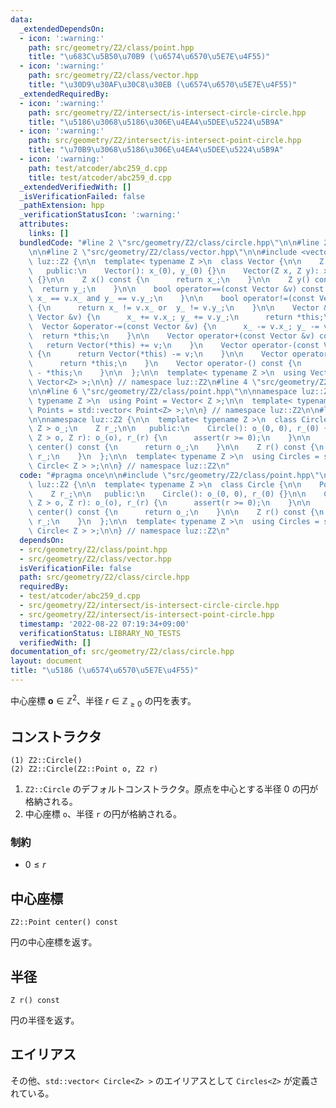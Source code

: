 ```yaml
---
data:
  _extendedDependsOn:
  - icon: ':warning:'
    path: src/geometry/Z2/class/point.hpp
    title: "\u683C\u5B50\u70B9 (\u6574\u6570\u5E7E\u4F55)"
  - icon: ':warning:'
    path: src/geometry/Z2/class/vector.hpp
    title: "\u30D9\u30AF\u30C8\u30EB (\u6574\u6570\u5E7E\u4F55)"
  _extendedRequiredBy:
  - icon: ':warning:'
    path: src/geometry/Z2/intersect/is-intersect-circle-circle.hpp
    title: "\u5186\u3068\u5186\u306E\u4EA4\u5DEE\u5224\u5B9A"
  - icon: ':warning:'
    path: src/geometry/Z2/intersect/is-intersect-point-circle.hpp
    title: "\u70B9\u3068\u5186\u306E\u4EA4\u5DEE\u5224\u5B9A"
  - icon: ':warning:'
    path: test/atcoder/abc259_d.cpp
    title: test/atcoder/abc259_d.cpp
  _extendedVerifiedWith: []
  _isVerificationFailed: false
  _pathExtension: hpp
  _verificationStatusIcon: ':warning:'
  attributes:
    links: []
  bundledCode: "#line 2 \"src/geometry/Z2/class/circle.hpp\"\n\n#line 2 \"src/geometry/Z2/class/point.hpp\"\
    \n\n#line 2 \"src/geometry/Z2/class/vector.hpp\"\n\n#include <vector>\n\nnamespace\
    \ luz::Z2 {\n\n  template< typename Z >\n  class Vector {\n\n    Z x_, y_;\n\n\
    \   public:\n    Vector(): x_(0), y_(0) {}\n    Vector(Z x, Z y): x_(x), y_(y)\
    \ {}\n\n    Z x() const {\n      return x_;\n    }\n\n    Z y() const {\n    \
    \  return y_;\n    }\n\n    bool operator==(const Vector &v) const {\n      return\
    \ x_ == v.x_ and y_ == v.y_;\n    }\n\n    bool operator!=(const Vector &v) const\
    \ {\n      return x_ != v.x_ or  y_ != v.y_;\n    }\n\n    Vector &operator+=(const\
    \ Vector &v) {\n      x_ += v.x_; y_ += v.y_;\n      return *this;\n    }\n  \
    \  Vector &operator-=(const Vector &v) {\n      x_ -= v.x_; y_ -= v.y_;\n    \
    \  return *this;\n    }\n\n    Vector operator+(const Vector &v) const {\n   \
    \   return Vector(*this) += v;\n    }\n    Vector operator-(const Vector &v) const\
    \ {\n      return Vector(*this) -= v;\n    }\n\n    Vector operator+() const {\n\
    \      return *this;\n    }\n    Vector operator-() const {\n      return Vector()\
    \ - *this;\n    }\n\n  };\n\n  template< typename Z >\n  using Vectors = std::vector<\
    \ Vector<Z> >;\n\n} // namespace luz::Z2\n#line 4 \"src/geometry/Z2/class/point.hpp\"\
    \n\n#line 6 \"src/geometry/Z2/class/point.hpp\"\n\nnamespace luz::Z2 {\n\n  template<\
    \ typename Z >\n  using Point = Vector< Z >;\n\n  template< typename Z >\n  using\
    \ Points = std::vector< Point<Z> >;\n\n} // namespace luz::Z2\n\n#line 4 \"src/geometry/Z2/class/circle.hpp\"\
    \n\nnamespace luz::Z2 {\n\n  template< typename Z >\n  class Circle {\n\n    Point<\
    \ Z > o_;\n    Z r_;\n\n   public:\n    Circle(): o_(0, 0), r_(0) {}\n\n    Circle(Point<\
    \ Z > o, Z r): o_(o), r_(r) {\n      assert(r >= 0);\n    }\n\n    Point< Z >\
    \ center() const {\n      return o_;\n    }\n\n    Z r() const {\n      return\
    \ r_;\n    }\n  };\n\n  template< typename Z >\n  using Circles = std::vector<\
    \ Circle< Z > >;\n\n} // namespace luz::Z2\n"
  code: "#pragma once\n\n#include \"src/geometry/Z2/class/point.hpp\"\n\nnamespace\
    \ luz::Z2 {\n\n  template< typename Z >\n  class Circle {\n\n    Point< Z > o_;\n\
    \    Z r_;\n\n   public:\n    Circle(): o_(0, 0), r_(0) {}\n\n    Circle(Point<\
    \ Z > o, Z r): o_(o), r_(r) {\n      assert(r >= 0);\n    }\n\n    Point< Z >\
    \ center() const {\n      return o_;\n    }\n\n    Z r() const {\n      return\
    \ r_;\n    }\n  };\n\n  template< typename Z >\n  using Circles = std::vector<\
    \ Circle< Z > >;\n\n} // namespace luz::Z2\n"
  dependsOn:
  - src/geometry/Z2/class/point.hpp
  - src/geometry/Z2/class/vector.hpp
  isVerificationFile: false
  path: src/geometry/Z2/class/circle.hpp
  requiredBy:
  - test/atcoder/abc259_d.cpp
  - src/geometry/Z2/intersect/is-intersect-circle-circle.hpp
  - src/geometry/Z2/intersect/is-intersect-point-circle.hpp
  timestamp: '2022-08-22 07:19:34+09:00'
  verificationStatus: LIBRARY_NO_TESTS
  verifiedWith: []
documentation_of: src/geometry/Z2/class/circle.hpp
layout: document
title: "\u5186 (\u6574\u6570\u5E7E\u4F55)"
---
```


中心座標 $\boldsymbol{o} \in {\mathbb{Z}}^2$、半径 $r \in {\mathbb{Z}}_{\geq 0}$ の円を表す。

## コンストラクタ
```
(1) Z2::Circle()
(2) Z2::Circle(Z2::Point o, Z2 r)
```

1. `Z2::Circle` のデフォルトコンストラクタ。原点を中心とする半径 $0$ の円が格納される。
2. 中心座標 `o`、半径 `r` の円が格納される。

### 制約
- $0 \leq r$

## 中心座標
```
Z2::Point center() const
```

円の中心座標を返す。

## 半径
```
Z r() const
```

円の半径を返す。


## エイリアス
その他、`std::vector< Circle<Z> >` のエイリアスとして `Circles<Z>` が定義されている。
